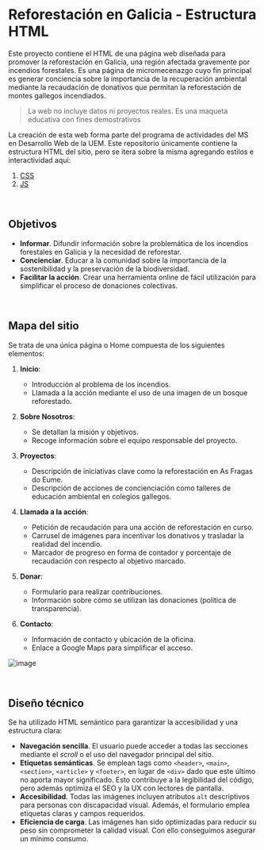 # Reforestación en Galicia - Estructura HTML

Este proyecto contiene el HTML de una página web diseñada para promover la reforestación en Galicia, una región afectada gravemente por incendios forestales. Es una página de micromecenazgo cuyo fin principal es generar conciencia sobre la importancia de la recuperación ambiental mediante la recaudación de donativos que permitan la reforestación de montes gallegos incendiados.

> La web no incluye datos ni proyectos reales. Es una maqueta educativa con fines demostrativos

La creación de esta web forma parte del programa de actividades del MS en Desarrollo Web de la UEM. Este repositorio únicamente contiene la estructura HTML del sitio, pero se itera sobre la misma agregando estilos e interactividad aquí:

1. [CSS](https://github.com/asm-dev/forest-funding-css)
2. [JS](https://github.com/asm-dev/forest-funding-js)

&nbsp;

## Objetivos

- **Informar**. Difundir información sobre la problemática de los incendios forestales en Galicia y la necesidad de reforestar.
- **Concienciar**. Educar a la comunidad sobre la importancia de la sostenibilidad y la preservación de la biodiversidad.
- **Facilitar la acción**. Crear una herramienta online de fácil utilización para simplificar el proceso de donaciones colectivas.

&nbsp;

## Mapa del sitio

Se trata de una única página o Home compuesta de los siguientes elementos:

1. **Inicio**:

   - Introducción al problema de los incendios.
   - Llamada a la acción mediante el uso de una imagen de un bosque reforestado.

2. **Sobre Nosotros**:

   - Se detallan la misión y objetivos.
   - Recoge información sobre el equipo responsable del proyecto.

3. **Proyectos**:

   - Descripción de iniciativas clave como la reforestación en As Fragas do Eume.
   - Descripción de acciones de concienciación como talleres de educación ambiental en colegios gallegos.

4. **Llamada a la acción**:

   - Petición de recaudación para una acción de reforestación en curso.
   - Carrusel de imágenes para incentivar los donativos y trasladar la realidad del incendio.
   - Marcador de progreso en forma de contador y porcentaje de recaudación con respecto al objetivo marcado.

5. **Donar**:

   - Formulario para realizar contribuciones.
   - Información sobre cómo se utilizan las donaciones (política de transparencia).

6. **Contacto**:
   - Información de contacto y ubicación de la oficina.
   - Enlace a Google Maps para simplificar el acceso.

![image](https://github.com/user-attachments/assets/c9b7986f-7f6c-4a13-ae53-d5065c7ac0aa)


&nbsp;

## Diseño técnico

Se ha utilizado HTML semántico para garantizar la accesibilidad y una estructura clara:

- **Navegación sencilla**. El usuario puede acceder a todas las secciones mediante el _scroll_ o el uso del navegador principal del sitio.
- **Etiquetas semánticas**. Se emplean tags como `<header>`, `<main>`, `<section>`, `<article>` y `<footer>`, en lugar de `<div>` dado que este último no aporta mayor significado. Esto contribuye a la legibilidad del código, pero además optimiza el SEO y la UX con lectores de pantalla.
- **Accesibilidad**. Todas las imágenes incluyen atributos `alt` descriptivos para personas con discapacidad visual. Además, el formulario emplea etiquetas claras y campos requeridos.
- **Eficiencia de carga**. Las imágenes han sido optimizadas para reducir su peso sin comprometer la calidad visual. Con ello conseguimos asegurar un mínimo consumo.
